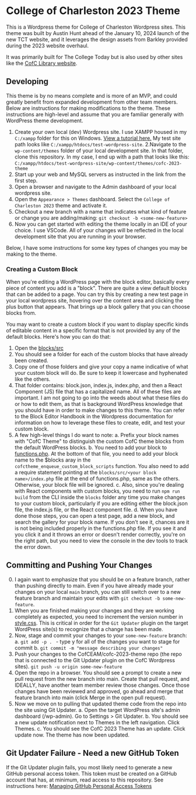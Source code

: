 # College of Charleston 2023 Theme

This is a Wordpress theme for College of Charleston Wordpress sites. This theme was built by Austin Hunt ahead of the January 10, 2024 launch of the new TCT website, and it leverages the design assets from Barkley provided during the 2023 website overhaul.

It was primarily built for The College Today but is also used by other sites like the [CofC Library website](https://library.charleston.edu/).

## Developing

This theme is by no means complete and is more of an MVP, and could greatly benefit from expanded development from other team members. Below are instructions for making modifications to the theme. These instructions are high-level and assume that you are familiar generally with WordPress theme development.

1. Create your own local (dev) Wordpress site. I use XAMPP housed in my `C:/xampp` folder for this on Windows. [View a tutorial here.](https://themeisle.com/blog/install-xampp-and-wordpress-locally/#gref) My test site path looks like `C:/xampp/htdocs/test-wordpress-site`.
   2.Navigate to the `wp-content/themes` folder of your local development site. In that folder, clone this repository. In my case, I end up with a path that looks like this: `C:/xampp/htdocs/test-wordpress-site/wp-content/themes/cofc-2023-theme`
2. Start up your web and MySQL servers as instructed in the link from the first step.
3. Open a browser and navigate to the Admin dashboard of your local wordpress site.
4. Open the `Appearance > Themes` dashboard. Select the `College of Charleston 2023` theme and activate it.
5. Checkout a new branch with a name that indicates what kind of feature or change you are adding/making: `git checkout -b <some-new-feature>`
6. Now you can get started with editing the theme locally in an IDE of your choice. I use VSCode. All of your changes will be reflected in the local development site that you are running in your browser.

Below, I have some instructions for some key types of changes you may be making to the theme.

### Creating a Custom Block

When you're editing a WordPress page with the block editor, basically every piece of content you add is a "block". There are quite a view default blocks that can be added to a page. You can try this by creating a new test page in your local wordpress site, hovering over the content area and clicking the plus button that appears. That brings up a block gallery that you can choose blocks from.

You may want to create a custom block if you want to display specific kinds of editable content in a specific format that is not provided by any of the default blocks. Here's how you can do that:

1. Open the [blocks/src](blocks/src/)
2. You should see a folder for each of the custom blocks that have already been created.
3. Copy one of those folders and give your copy a name indicative of what your custom block will do. Be sure to keep it lowercase and hyphenated like the others.
4. That folder contains: block.json, index.js, index.php, and then a React Component (JS) file that has a capitalized name. All of these files are important. I am not going to go into the weeds about what these files do or how to edit them, as that is background WordPress knowledge that you should have in order to make changes to this theme. You can refer to the Block Editor Handbook in the Wordpress documentation for information on how to leverage these files to create, edit, and test your custom block.
5. A few high-level things I do want to note:
   a. Prefix your block names with "CofC Theme" to distinguish the custom CofC theme blocks from the default WordPress blocks.
   b. You need to add your block to [functions.php](functions.php). At the bottom of that file, you need to add your block name to the $blocks aray in the `cofctheme_enqueue_custom_block_scripts` function. You also need to add a require statement pointing at the `blocks/src/<your block name>/index.php` file at the end of functions.php, same as the others. Otherwise, your block file will be ignored.
   c. Also, since you're dealing with React components with custom blocks, you need to run `npm run build` from the CLI inside the `blocks` folder any time you make changes to your custom block, particularly if you are editing either the block.json file, the index.js file, or the React component file.
   d. When you have done those steps, you can open a test page, add a new block, and search the gallery for your block name. If you don't see it, chances are it is not being included properly in the functions.php file. If you see it and you click it and it throws an error or doesn't render correctly, you're on the right path, but you need to view the console in the dev tools to track the error down.

## Committing and Pushing Your Changes

0. I again want to emphasize that you should be on a feature branch, rather than pushing directly to main. Even if you have already made your changes on your local `main` branch, you can still switch over to a new feature branch and maintain your edits with `git checkout -b some-new-feature`.
1. When you are finished making your changes and they are working completely as expected, you need to increment the version number in [style.css](style.css). This is critical in order for the `Git Updater` plugin on the target WordPress site(s) to recognize that a change has been made.
2. Now, stage and commit your changes to your `some-new-feature` branch:
   a. `git add -p . ` - type y for all of the changes you want to stage for commit
   b. `git commit -m "message describing your changes" `
3. Push your changes to the CofCEAM/cofc-2023-theme repo (the repo that is connected to the Git Updater plugin on the CofC Wordpress sites). `git push -u origin some-new-feature`
4. Open the repo in a browser. You should see a prompt to create a new pull request from the new branch into main. Create that pull request, and IDEALLY, have another team member review those changes. Once those changes have been reviewed and approved, go ahead and merge that feature branch into main (click Merge in the open pull request).
5. Now we move on to pulling that updated theme code from the repo into the site using Git Updater.
   a. Open the target WordPress site's admin dashboard (/wp-admin). Go to Settings > Git Updater.
   b. You should see a new update notification next to Themes in the left navigation. Click Themes.
   c. You should see the CofC 2023 Theme has an update. Click update now. The theme has now been updated.

## Git Updater Failure - Need a new GitHub Token
If the Git Updater plugin fails, you most likely need to generate a new GitHub personal access token. This token must be created on a GitHub account that has, at minimum, read access to this repository. See instructions here: [Managing GitHub Personal Access Tokens](https://docs.github.com/en/authentication/keeping-your-account-and-data-secure/managing-your-personal-access-tokens)
